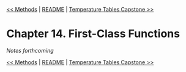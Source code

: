 [&lt;&lt; Methods](ch13-methods.md) | [README](README.md) | [Temperature Tables Capstone &gt;&gt;](ch15-temperature-tables-capstone.md)

# Chapter 14. First-Class Functions

*Notes forthcoming*

[&lt;&lt; Methods](ch13-methods.md) | [README](README.md) | [Temperature Tables Capstone &gt;&gt;](ch15-temperature-tables-capstone.md)
